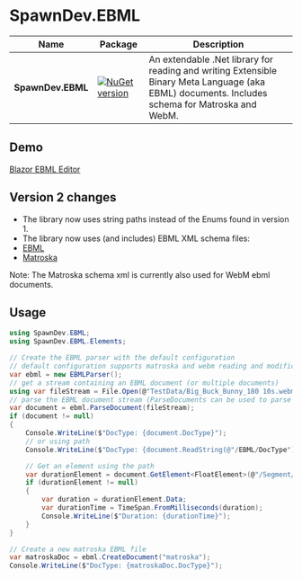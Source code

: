 # SpawnDev.EBML

| Name | Package | Description |
|---------|-------------|-------------|
|**SpawnDev.EBML**|[![NuGet version](https://badge.fury.io/nu/SpawnDev.EBML.svg)](https://www.nuget.org/packages/SpawnDev.EBML)| An extendable .Net library for reading and writing Extensible Binary Meta Language (aka EBML) documents. Includes schema for Matroska and WebM. | 

## Demo
[Blazor EBML Editor](https://lostbeard.github.io/SpawnDev.EBML/)


## Version 2 changes
- The library now uses string paths instead of the Enums found in version 1.
- The library now uses (and includes) EBML XML schema files:  
- [EBML](https://github.com/ietf-wg-cellar/ebml-specification/blob/master/ebml.xml)
- [Matroska](https://github.com/ietf-wg-cellar/matroska-specification/blob/master/ebml_matroska.xml)  

Note: The Matroska schema xml is currently also used for WebM ebml documents.

## Usage

```cs
using SpawnDev.EBML;
using SpawnDev.EBML.Elements;

// Create the EBML parser with the default configuration
// default configuration supports matroska and webm reading and modification
var ebml = new EBMLParser();
// get a stream containing an EBML document (or multiple documents)
using var fileStream = File.Open(@"TestData/Big_Buck_Bunny_180 10s.webm", FileMode.Open);
// parse the EBML document stream (ParseDocuments can be used to parse all documents in the stream)
var document = ebml.ParseDocument(fileStream);
if (document != null)
{
    Console.WriteLine($"DocType: {document.DocType}");
    // or using path
    Console.WriteLine($"DocType: {document.ReadString(@"/EBML/DocType")}");

    // Get an element using the path
    var durationElement = document.GetElement<FloatElement>(@"/Segment/Info/Duration");
    if (durationElement != null)
    {
        var duration = durationElement.Data;
        var durationTime = TimeSpan.FromMilliseconds(duration);
        Console.WriteLine($"Duration: {durationTime}");
    }
}

// Create a new matroska EBML file
var matroskaDoc = ebml.CreateDocument("matroska");
Console.WriteLine($"DocType: {matroskaDoc.DocType}");
```
